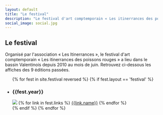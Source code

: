 ```yaml
---
layout: default
title: "Le festival"
description: "Le festival d'art comptemporain « Les itinerrances des poissons rouges » a lieu dans le bassin Valentinois depuis 2010 au mois de juin"
social_image: social.jpg
---
```


<h2>Le festival</h2>
<p>
  Organisé par l'association « Les Itinerrances », le festival d'art comptemporain « Les itinerrances des poissons rouges » a lieu dans le bassin Valentinois depuis 2010 au mois de juin. Retrouvez ci-dessous les affiches des 9 éditions passées.
</p>

<ul class="festivals">
  {% for fest in site.festival reversed %}
    {% if fest.layout == 'festival' %}
      <li>
        <h3><span>{{fest.year}}</span></h3>
        <img src="{{ fest.path|remove:'_festival/'|split: '/'|first}}/affiche.jpg" />
        {% for link in fest.links %}
          <a href="{{fest.url|remove:'index.html'}}{{ link.path }}"><span>{{link.name}}</span></a>
        {% endfor %}
      </li>
    {% endif %}
  {% endfor %}
</ul>
